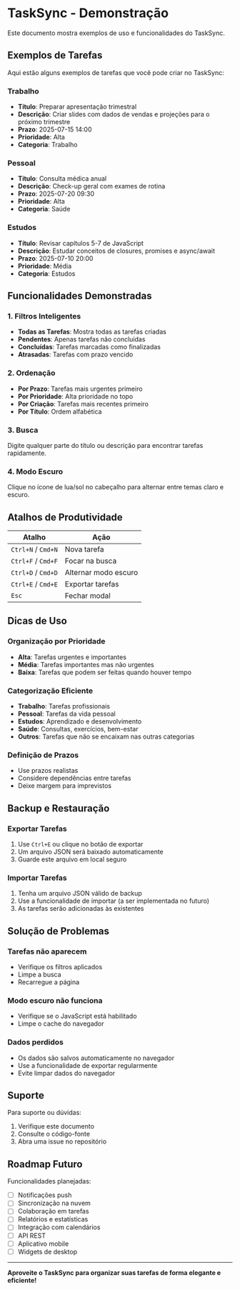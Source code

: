 # TaskSync - Demonstração

Este documento mostra exemplos de uso e funcionalidades do TaskSync.

## Exemplos de Tarefas

Aqui estão alguns exemplos de tarefas que você pode criar no TaskSync:

### Trabalho
- **Título**: Preparar apresentação trimestral
- **Descrição**: Criar slides com dados de vendas e projeções para o próximo trimestre
- **Prazo**: 2025-07-15 14:00
- **Prioridade**: Alta
- **Categoria**: Trabalho

### Pessoal
- **Título**: Consulta médica anual
- **Descrição**: Check-up geral com exames de rotina
- **Prazo**: 2025-07-20 09:30
- **Prioridade**: Alta
- **Categoria**: Saúde

### Estudos
- **Título**: Revisar capítulos 5-7 de JavaScript
- **Descrição**: Estudar conceitos de closures, promises e async/await
- **Prazo**: 2025-07-10 20:00
- **Prioridade**: Média
- **Categoria**: Estudos

## Funcionalidades Demonstradas

### 1. Filtros Inteligentes
- **Todas as Tarefas**: Mostra todas as tarefas criadas
- **Pendentes**: Apenas tarefas não concluídas
- **Concluídas**: Tarefas marcadas como finalizadas
- **Atrasadas**: Tarefas com prazo vencido

### 2. Ordenação
- **Por Prazo**: Tarefas mais urgentes primeiro
- **Por Prioridade**: Alta prioridade no topo
- **Por Criação**: Tarefas mais recentes primeiro
- **Por Título**: Ordem alfabética

### 3. Busca
Digite qualquer parte do título ou descrição para encontrar tarefas rapidamente.

### 4. Modo Escuro
Clique no ícone de lua/sol no cabeçalho para alternar entre temas claro e escuro.

## Atalhos de Produtividade

| Atalho | Ação |
|--------|------|
| `Ctrl+N` / `Cmd+N` | Nova tarefa |
| `Ctrl+F` / `Cmd+F` | Focar na busca |
| `Ctrl+D` / `Cmd+D` | Alternar modo escuro |
| `Ctrl+E` / `Cmd+E` | Exportar tarefas |
| `Esc` | Fechar modal |

## Dicas de Uso

### Organização por Prioridade
- **Alta**: Tarefas urgentes e importantes
- **Média**: Tarefas importantes mas não urgentes
- **Baixa**: Tarefas que podem ser feitas quando houver tempo

### Categorização Eficiente
- **Trabalho**: Tarefas profissionais
- **Pessoal**: Tarefas da vida pessoal
- **Estudos**: Aprendizado e desenvolvimento
- **Saúde**: Consultas, exercícios, bem-estar
- **Outros**: Tarefas que não se encaixam nas outras categorias

### Definição de Prazos
- Use prazos realistas
- Considere dependências entre tarefas
- Deixe margem para imprevistos

## Backup e Restauração

### Exportar Tarefas
1. Use `Ctrl+E` ou clique no botão de exportar
2. Um arquivo JSON será baixado automaticamente
3. Guarde este arquivo em local seguro

### Importar Tarefas
1. Tenha um arquivo JSON válido de backup
2. Use a funcionalidade de importar (a ser implementada no futuro)
3. As tarefas serão adicionadas às existentes

## Solução de Problemas

### Tarefas não aparecem
- Verifique os filtros aplicados
- Limpe a busca
- Recarregue a página

### Modo escuro não funciona
- Verifique se o JavaScript está habilitado
- Limpe o cache do navegador

### Dados perdidos
- Os dados são salvos automaticamente no navegador
- Use a funcionalidade de exportar regularmente
- Evite limpar dados do navegador

## Suporte

Para suporte ou dúvidas:
1. Verifique este documento
2. Consulte o código-fonte
3. Abra uma issue no repositório

## Roadmap Futuro

Funcionalidades planejadas:
- [ ] Notificações push
- [ ] Sincronização na nuvem
- [ ] Colaboração em tarefas
- [ ] Relatórios e estatísticas
- [ ] Integração com calendários
- [ ] API REST
- [ ] Aplicativo mobile
- [ ] Widgets de desktop

---

**Aproveite o TaskSync para organizar suas tarefas de forma elegante e eficiente!**
